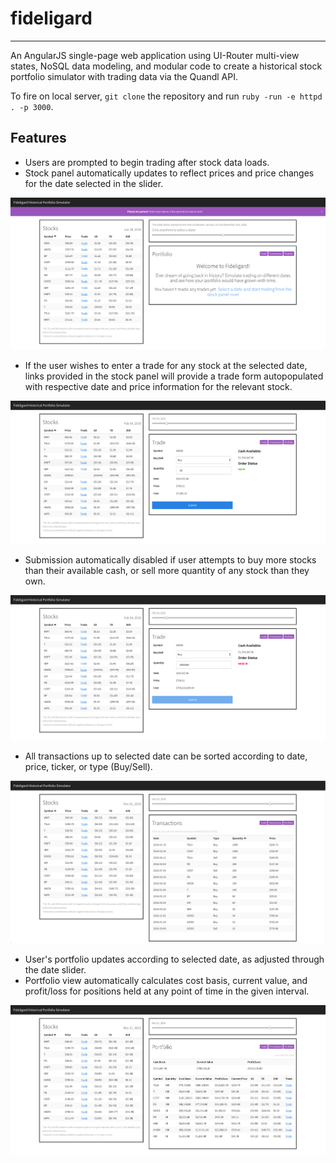 # fideligard

---

An AngularJS single-page web application using UI-Router multi-view states, NoSQL data modeling, and modular code to create a historical stock portfolio simulator with trading data via the Quandl API.

To fire on local server, `git clone` the repository and run `ruby -run -e httpd . -p 3000`.

## Features

- Users are prompted to begin trading after stock data loads.
- Stock panel automatically updates to reflect prices and price changes for the date selected in the slider.

![Welcome](https://github.com/eating247/fideligard/blob/master/screenshots/welcome.png)

- If the user wishes to enter a trade for any stock at the selected date, links provided in the stock panel will provide a trade form autopopulated with respective date and price information for the relevant stock.

![Valid Trade](https://github.com/eating247/fideligard/blob/master/screenshots/trade-valid.png)

- Submission automatically disabled if user attempts to buy more stocks than their available cash, or sell more quantity of any stock than they own.

![Invalid Trade](https://github.com/eating247/fideligard/blob/master/screenshots/trade-invalid.png)

- All transactions up to selected date can be sorted according to date, price, ticker, or type (Buy/Sell).

![Transactions](https://github.com/eating247/fideligard/blob/master/screenshots/transactions.png)

- User's portfolio updates according to selected date, as adjusted through the date slider.
- Portfolio view automatically calculates cost basis, current value, and profit/loss for positions held at any point of time in the given interval.

![Portfolio](https://github.com/eating247/fideligard/blob/master/screenshots/portfolio.png)
